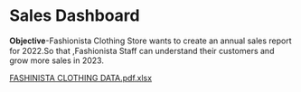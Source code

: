 # Sales Dashboard


𝐎𝐛𝐣𝐞𝐜𝐭𝐢𝐯𝐞-Fashionista Clothing Store wants to create an annual sales report for 2022.So that ,Fashionista Staff can understand their customers and grow more sales in 2023.



[FASHINISTA CLOTHING DATA.pdf.xlsx](https://github.com/vaidehip30/FASHIONISTA-EXCEL/files/11983318/FASHINISTA.CLOTHING.DATA.pdf.xlsx)

